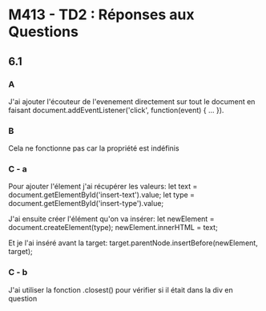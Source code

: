# M413 - TD2 : Réponses aux Questions
## 6.1
### A
J'ai ajouter l'écouteur de l'evenement directement sur tout le document en faisant document.addEventListener('click', function(event) { ... }).

### B
Cela ne fonctionne pas car la propriété est indéfinis

### C - a
Pour ajouter l'élement j'ai récupérer les valeurs:
	let text = document.getElementById('insert-text').value;
	let type = document.getElementById('insert-type').value;

J'ai ensuite créer l'élément qu'on va insérer:
	let newElement = document.createElement(type);
	newElement.innerHTML = text;

Et je l'ai inséré avant la target:
	target.parentNode.insertBefore(newElement, target);

### C - b
J'ai utiliser la fonction .closest() pour vérifier si il était dans la div en question
